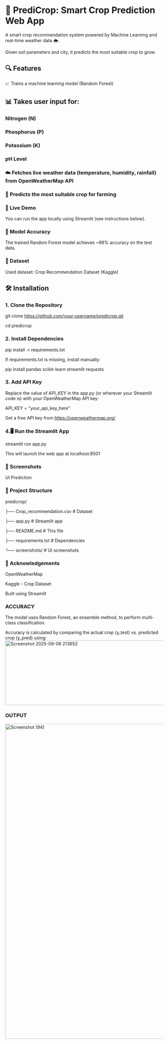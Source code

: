 # 🌾 PrediCrop: Smart Crop Prediction Web App
A smart crop recommendation system powered by Machine Learning and real-time weather data 🌦️. 

Given soil parameters and city, it predicts the most suitable crop to grow.


## 🔍 Features
📈 Trains a machine learning model (Random Forest)

## 📊 Takes user input for:

### Nitrogen (N)

### Phosphorus (P)

### Potassium (K)

### pH Level

### ☁️ Fetches live weather data (temperature, humidity, rainfall) from OpenWeatherMap API

### 🌱 Predicts the most suitable crop for farming

### 🚀 Live Demo
You can run the app locally using Streamlit (see instructions below).

### 🧠 Model Accuracy
The trained Random Forest model achieves ~99% accuracy on the test data.

### 📁 Dataset
Used dataset: Crop Recommendation Dataset (Kaggle)

## 🛠️ Installation
### 1. Clone the Repository
git clone https://github.com/your-username/predicrop.git

cd predicrop

### 2. Install Dependencies
pip install -r requirements.txt

If requirements.txt is missing, install manually:

pip install pandas scikit-learn streamlit requests

### 3. Add API Key
Replace the value of API_KEY in the app.py (or wherever your Streamlit code is) with your OpenWeatherMap API key:

API_KEY = "your_api_key_here"

Get a free API key from https://openweathermap.org/

### 4.🖥️ Run the Streamlit App
streamlit run app.py

This will launch the web app at localhost:8501

### 📸 Screenshots
UI	Prediction

### 📂 Project Structure

predicrop/

├── Crop_recommendation.csv   # Dataset

├── app.py                    # Streamlit app

├── README.md                 # This file

├── requirements.txt          # Dependencies

└── screenshots/              # UI screenshots

### 🙌 Acknowledgements
OpenWeatherMap

Kaggle - Crop Dataset

Built using Streamlit

### ACCURACY 
The model uses Random Forest, an ensemble method, to perform multi-class classification.

Accuracy is calculated by comparing the actual crop (y_test) vs. predicted crop (y_pred) using:
<img width="1262" height="206" alt="Screenshot 2025-08-08 213652" src="https://github.com/user-attachments/assets/10933a5a-9f62-4611-acdb-91b76cdf5bb5" />

### OUTPUT
<img width="1920" height="1004" alt="Screenshot (94)" src="https://github.com/user-attachments/assets/b2825e92-9a2b-4932-8b2a-13167b3fc7ba" />



